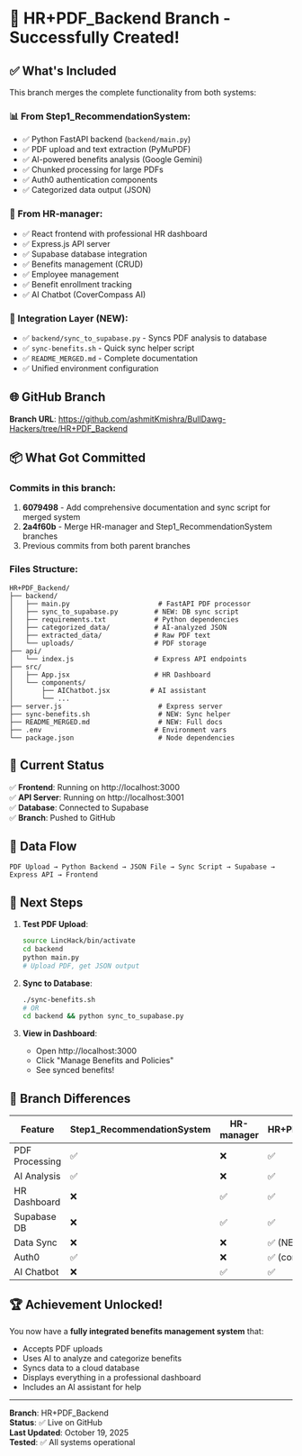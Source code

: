 # 🎉 HR+PDF_Backend Branch - Successfully Created!

## ✅ What's Included

This branch merges the complete functionality from both systems:

### 📊 From Step1_RecommendationSystem:
- ✅ Python FastAPI backend (`backend/main.py`)
- ✅ PDF upload and text extraction (PyMuPDF)
- ✅ AI-powered benefits analysis (Google Gemini)
- ✅ Chunked processing for large PDFs
- ✅ Auth0 authentication components
- ✅ Categorized data output (JSON)

### 🏢 From HR-manager:
- ✅ React frontend with professional HR dashboard
- ✅ Express.js API server
- ✅ Supabase database integration
- ✅ Benefits management (CRUD)
- ✅ Employee management
- ✅ Benefit enrollment tracking
- ✅ AI Chatbot (CoverCompass AI)

### 🔗 Integration Layer (NEW):
- ✅ `backend/sync_to_supabase.py` - Syncs PDF analysis to database
- ✅ `sync-benefits.sh` - Quick sync helper script
- ✅ `README_MERGED.md` - Complete documentation
- ✅ Unified environment configuration

## 🌐 GitHub Branch

**Branch URL**: https://github.com/ashmitKmishra/BullDawg-Hackers/tree/HR+PDF_Backend

## 📦 What Got Committed

### Commits in this branch:
1. **6079498** - Add comprehensive documentation and sync script for merged system
2. **2a4f60b** - Merge HR-manager and Step1_RecommendationSystem branches
3. Previous commits from both parent branches

### Files Structure:
```
HR+PDF_Backend/
├── backend/
│   ├── main.py                      # FastAPI PDF processor
│   ├── sync_to_supabase.py         # NEW: DB sync script
│   ├── requirements.txt            # Python dependencies
│   ├── categorized_data/           # AI-analyzed JSON
│   ├── extracted_data/             # Raw PDF text
│   └── uploads/                    # PDF storage
├── api/
│   └── index.js                    # Express API endpoints
├── src/
│   ├── App.jsx                     # HR Dashboard
│   └── components/
│       ├── AIChatbot.jsx          # AI assistant
│       └── ...
├── server.js                        # Express server
├── sync-benefits.sh                 # NEW: Sync helper
├── README_MERGED.md                 # NEW: Full docs
├── .env                            # Environment vars
└── package.json                     # Node dependencies
```

## 🚀 Current Status

✅ **Frontend**: Running on http://localhost:3000  
✅ **API Server**: Running on http://localhost:3001  
✅ **Database**: Connected to Supabase  
✅ **Branch**: Pushed to GitHub  

## 🔄 Data Flow

```
PDF Upload → Python Backend → JSON File → Sync Script → Supabase → Express API → Frontend
```

## 📝 Next Steps

1. **Test PDF Upload**:
   ```bash
   source LincHack/bin/activate
   cd backend
   python main.py
   # Upload PDF, get JSON output
   ```

2. **Sync to Database**:
   ```bash
   ./sync-benefits.sh
   # OR
   cd backend && python sync_to_supabase.py
   ```

3. **View in Dashboard**:
   - Open http://localhost:3000
   - Click "Manage Benefits and Policies"
   - See synced benefits!

## 🎯 Branch Differences

| Feature | Step1_RecommendationSystem | HR-manager | HR+PDF_Backend |
|---------|---------------------------|------------|----------------|
| PDF Processing | ✅ | ❌ | ✅ |
| AI Analysis | ✅ | ❌ | ✅ |
| HR Dashboard | ❌ | ✅ | ✅ |
| Supabase DB | ❌ | ✅ | ✅ |
| Data Sync | ❌ | ❌ | ✅ (NEW) |
| Auth0 | ✅ | ❌ | ✅ (components) |
| AI Chatbot | ❌ | ✅ | ✅ |

## 🏆 Achievement Unlocked!

You now have a **fully integrated benefits management system** that:
- Accepts PDF uploads
- Uses AI to analyze and categorize benefits
- Syncs data to a cloud database
- Displays everything in a professional dashboard
- Includes an AI assistant for help

---

**Branch**: HR+PDF_Backend  
**Status**: ✅ Live on GitHub  
**Last Updated**: October 19, 2025  
**Tested**: ✅ All systems operational
